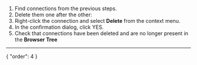 1. Find connections from the previous steps.
2. Delete them one after the other:
3. Right-click the connection and select **Delete** from the context menu.
4. In the confirmation dialog, click YES.
5. Check that connections have been deleted and are no longer present in the **Browser Tree**
---
{
  "order": 4
}
